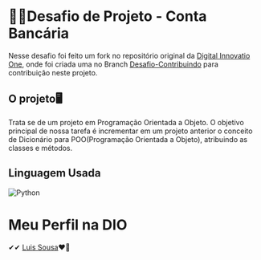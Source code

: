 # 🚀🚀Desafio de Projeto - Conta Bancária
Nesse desafio foi feito um fork no repositório original da [Digital Innovatio One](https://github.com/digitalinnovationone/trilha-python-dio), onde foi criada uma no Branch [Desafio-Contribuindo](https://github.com/edusousa78/trilha-python-dio/tree/desafio-contribuindo) para contribuição neste projeto.

## O projeto🖥
Trata se de um projeto em Programação Orientada a Objeto. O objetivo principal de nossa tarefa é incrementar em um projeto anterior o conceito de Dicionário para POO(Programação Orientada a Objeto), atribuindo as classes e métodos.

## Linguagem Usada
![Python](https://img.shields.io/badge/Python-fae89f?style=for-the-badge&logo=python&logoColor=)

# Meu Perfil na DIO
✔✔ [Luis Sousa](https://www.dio.me/users/sousa_ej)❤🚀

